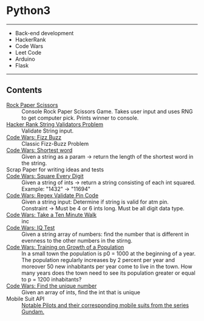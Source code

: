 # Python3
<hr/>
<ul>
  <li>Back-end development</li>
  <li>HackerRank</li>
  <li>Code Wars</li>
  <li>Leet Code</li>
  <li>Arduino</li>
  <li>Flask</li>
</ul>
<hr/>
<h2>
  Contents
</h2>
<dl>
  <dt>
    <a href="https://github.com/ChristianGobin/python_3/blob/master/rockpaperscissors.py"> Rock Paper Scissors </a> </dt>
  <dd>
    Console Rock Paper Scissors Game. Takes user input and uses RNG to get computer pick. Prints winner to console.
  </dd>
  <dt>
    <a href="https://www.hackerrank.com/challenges/string-validators/problem"> 
      Hacker Rank String Validators Problem
    </a>
    <dd>
      Validate String input.
    </dd>
  </dt>
  <dt>
    <a href="https://www.codewars.com/kata/5300901726d12b80e8000498/train/python">Code Wars: Fizz Buzz</a>
  </dt>
  <dd>
      Classic Fizz-Buzz Problem
  </dd>
  <dt>
    <a href="https://www.codewars.com/kata/57cebe1dc6fdc20c57000ac9/train/python">Code Wars: Shortest word</a>
  </dt>
  <dd>
      Given a string as a param -> return the length of the shortest word in the string.
  </dd>
  <dt>
    Scrap Paper for writing ideas and tests
  </dt>
  <dt>
    <a href="https://www.codewars.com/kata/546e2562b03326a88e000020/train/python">Code Wars: Square Every Digit</a>
  </dt>
  <dd>
    Given a string of ints -> return a string consisting of each int squared. <br/>
    Example: "1432" -> "11694"
  </dd>
  <dt>
    <a href="https://www.codewars.com/kata/55f8a9c06c018a0d6e000132/train/python"> Code Wars: Regex Validate Pin Code </a>
  </dt>
  <dd>
    Given a string input: Determine if string is valid for atm pin. <br/>
    Constraint -> Must be 4 or 6 ints long. Must be all digit data type.
  </dd>
  <dt>
    <a href="https://www.codewars.com/kata/54da539698b8a2ad76000228/train/python">Code Wars: Take a Ten Minute Walk</a>
  </dt>
  <dd>
    inc
  </dd>
  <dt>
    <a href="https://www.codewars.com/kata/552c028c030765286c00007d/train/python">Code Wars: IQ Test</a>
  </dt>
  <dd>
    Given a string array of numbers: find the number that is different in evenness to the other numbers in the stirng.
  </dd>
  <dt>
    <a href ="https://www.codewars.com/kata/563b662a59afc2b5120000c6/train/python"> Code Wars: Training on Growth of a Population </a>
  </dt>
  <dd>
    In a small town the population is p0 = 1000 at the beginning of a year. The population regularly increases by 2 percent per year and moreover 50 new inhabitants per year
    come to live in the town. 
    How many years does the town need to see its population greater or equal to p = 1200 inhabitants?
  </dd>
  <dt>
    <a href="https://www.codewars.com/kata/585d7d5adb20cf33cb000235/train/python">Code Wars: Find the unique number</a>
  </dt>
  <dd>
    Given an array of ints, find the int that is unique
  </dd>
  <dt>
    Mobile Suit API
  </dt>
  <dd>
    <a href="https://github.com/ChristianGobin/python_3/blob/master/mobile_suits_dict.py">
      Notable Pilots and their corresponding mobile suits from the series Gundam.
    </a>
  </dd>
</dl>

